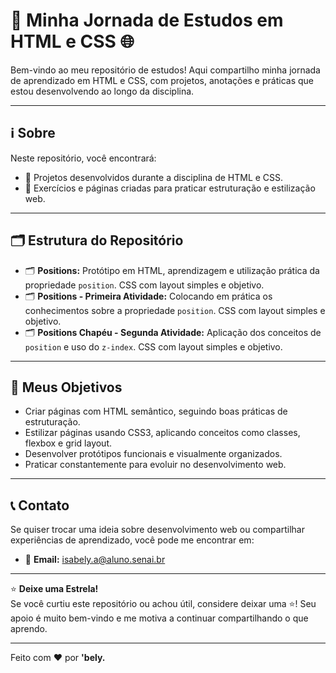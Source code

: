 # 🚀 Minha Jornada de Estudos em HTML e CSS 🌐

Bem-vindo ao meu repositório de estudos! Aqui compartilho minha jornada de aprendizado em HTML e CSS, com projetos, anotações e práticas que estou desenvolvendo ao longo da disciplina.



---

## ℹ️ Sobre

Neste repositório, você encontrará:

- 📌 Projetos desenvolvidos durante a disciplina de HTML e CSS.  
- 🎨 Exercícios e páginas criadas para praticar estruturação e estilização web.  

---

## 🗂️ Estrutura do Repositório

- 🗂️ **Positions:** Protótipo em HTML, aprendizagem e utilização prática da propriedade `position`. CSS com layout simples e objetivo.  
- 🗂️ **Positions - Primeira Atividade:** Colocando em prática os conhecimentos sobre a propriedade `position`. CSS com layout simples e objetivo.  
- 🗂️ **Positions Chapéu - Segunda Atividade:** Aplicação dos conceitos de `position` e uso do `z-index`. CSS com layout simples e objetivo.

---

## 🎯 Meus Objetivos

- Criar páginas com HTML semântico, seguindo boas práticas de estruturação.  
- Estilizar páginas usando CSS3, aplicando conceitos como classes, flexbox e grid layout.  
- Desenvolver protótipos funcionais e visualmente organizados.  
- Praticar constantemente para evoluir no desenvolvimento web.

---

## 📞 Contato

Se quiser trocar uma ideia sobre desenvolvimento web ou compartilhar experiências de aprendizado, você pode me encontrar em:

- 📧 **Email:** isabely.a@aluno.senai.br

---

⭐ **Deixe uma Estrela!**  
Se você curtiu este repositório ou achou útil, considere deixar uma ⭐! Seu apoio é muito bem-vindo e me motiva a continuar compartilhando o que aprendo.

---

Feito com ❤️ por **'bely.**
